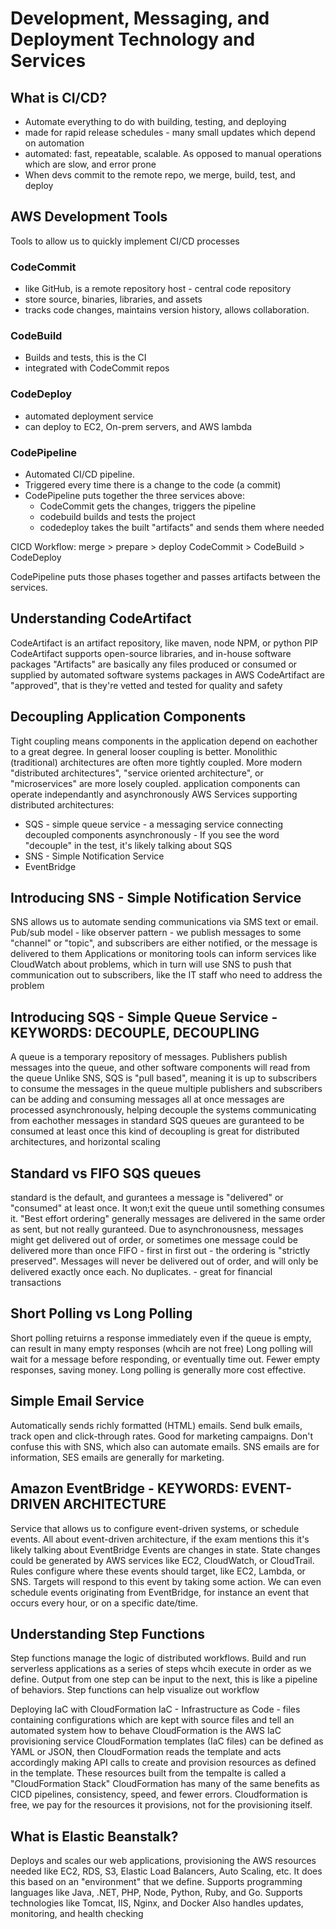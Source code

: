 # Development, Messaging, and Deployment Technology and Services
## What is CI/CD?
 - Automate everything to do with building, testing, and deploying
 - made for rapid release schedules - many small updates which depend on automation
 - automated: fast, repeatable, scalable.  As opposed to manual operations which are slow, and error prone
 - When devs commit to the remote repo, we merge, build, test, and deploy

## AWS Development Tools
Tools to allow us to quickly implement CI/CD processes

### CodeCommit
 - like GitHub, is a remote repository host - central code repository
 - store source, binaries, libraries, and assets
 - tracks code changes, maintains version history, allows collaboration.

### CodeBuild
 - Builds and tests, this is the CI
 - integrated with CodeCommit repos

### CodeDeploy
 - automated deployment service
 - can deploy to EC2, On-prem servers, and AWS lambda

### CodePipeline
 - Automated CI/CD pipeline.
 - Triggered every time there is a change to the code (a commit)
 - CodePipeline puts together the three services above:
   - CodeCommit gets the changes, triggers the pipeline
   - codebuild builds and tests the project
   - codedeploy takes the built "artifacts" and sends them where needed
  
CICD Workflow:
merge       >     prepare    >    deploy
CodeCommit  >    CodeBuild   >   CodeDeploy

CodePipeline puts those phases together and passes artifacts between the services.


## Understanding CodeArtifact
CodeArtifact is an artifact repository, like maven, node NPM, or python PIP
CodeArtifact supports open-source libraries, and in-house software packages
"Artifacts" are basically any files produced or consumed or supplied by automated software systems
packages in AWS CodeArtifact are "approved", that is they're vetted and tested for quality and safety

## Decoupling Application Components
Tight coupling means components in the application depend on eachother to a great degree. In general looser coupling is better.
Monolithic (traditional) architectures are often more tightly coupled. More modern "distributed architectures", "service oriented architecture", or "microservices" are more losely coupled.
application components can operate independantly and asynchronously
AWS Services supporting distributed architectures:
 - SQS - simple queue service - a messaging service connecting decoupled components asynchronously - If you see the word "decouple" in the test, it's likely talking about SQS
 - SNS - Simple Notification Service
 - EventBridge

## Introducing SNS - Simple Notification Service
SNS allows us to automate sending communications via SMS text or email.
Pub/sub model - like observer pattern - we publish messages to some "channel" or "topic", and subscribers are either notified, or the message is delivered to them
Applications or monitoring tools can inform services like CloudWatch about problems, which in turn will use SNS to push that communication out to subscribers, like the IT staff who need to address the problem


## Introducing SQS - Simple Queue Service - KEYWORDS: DECOUPLE, DECOUPLING
A queue is a temporary repository of messages. Publishers publish messages into the queue, and other software components will read from the queue
Unlike SNS, SQS is "pull based", meaning it is up to subscribers to consume the messages in the queue
multiple publishers and subscribers can be adding and consuming messages all at once
messages are processed asynchronously, helping decouple the systems communicating from eachother
messages in standard SQS queues are guranteed to be consumed at least once
this kind of decoupling is great for distributed architectures, and horizontal scaling

## Standard vs FIFO SQS queues
standard is the default, and gurantees a message is "delivered" or "consumed" at least once. It won;t exit the queue until something consumes it. "Best effort ordering" generally messages are delivered in the same order as sent, but not really guranteed. Due to asynchronousness, messages might get delivered out of order, or sometimes one message could be delivered more than once
FIFO - first in first out - the ordering is "strictly preserved". Messages will never be delivered out of order, and will only be delivered exactly once each. No duplicates. - great for financial transactions

## Short Polling vs Long Polling
Short polling retuirns a response immediately even if the queue is empty, can result in many empty responses (whcih are not free)
Long polling will wait for a message before responding, or eventually time out. Fewer empty responses, saving money. 
Long polling is generally more cost effective.

## Simple Email Service
Automatically sends richly formatted (HTML) emails.
Send bulk emails, track open and click-through rates.
Good for marketing campaigns.
Don't confuse this with SNS, which also can automate emails. SNS emails are for information, SES emails are generally for marketing.

## Amazon EventBridge - KEYWORDS: EVENT-DRIVEN ARCHITECTURE
Service that allows us to configure event-driven systems, or schedule events.
All about event-driven architecture, if the exam mentions this it's likely talking about EventBridge
Events are changes in state. State changes could be generated by AWS services like EC2, CloudWatch, or CloudTrail. 
Rules configure where these events should target, like EC2, Lambda, or SNS. Targets will respond to this event by taking some action.
We can even schedule events originating from EventBridge, for instance an event that occurs every hour, or on a specific date/time.

## Understanding Step Functions
Step functions manage the logic of distributed workflows. 
Build and run serverless applications as a series of steps whcih execute in order as we define.
Output from one step can be input to the next, this is like a pipeline of behaviors.
Step functions can help visualize out workflow

Deploying IaC with CloudFormation
IaC - Infrastructure as Code - files containing configurations which are kept with source files and tell an automated system how to behave
CloudFormation is the AWS IaC provisioning service
CloudFormation templates (IaC files) can be defined as YAML or JSON, then CloudFormation reads the template and acts accordingly making API calls to create and provision resources as defined in the template.
These resources built from the tempalte is called a "CloudFormation Stack"
CloudFormation has many of the same benefits as CICD pipelines, consistency, speed, and fewer errors.
Cloudformation is free, we pay for the resources it provisions, not for the provisioning itself.

## What is Elastic Beanstalk?
Deploys and scales our web applications, provisioning the AWS resources needed like EC2, RDS, S3, Elastic Load Balancers, Auto Scaling, etc.
It does this based on an "environment" that we define.
Supports programming languages like Java, .NET, PHP, Node, Python, Ruby, and Go.
Supports technologies like Tomcat, IIS, Nginx, and Docker
Also handles updates, monitoring, and health checking
